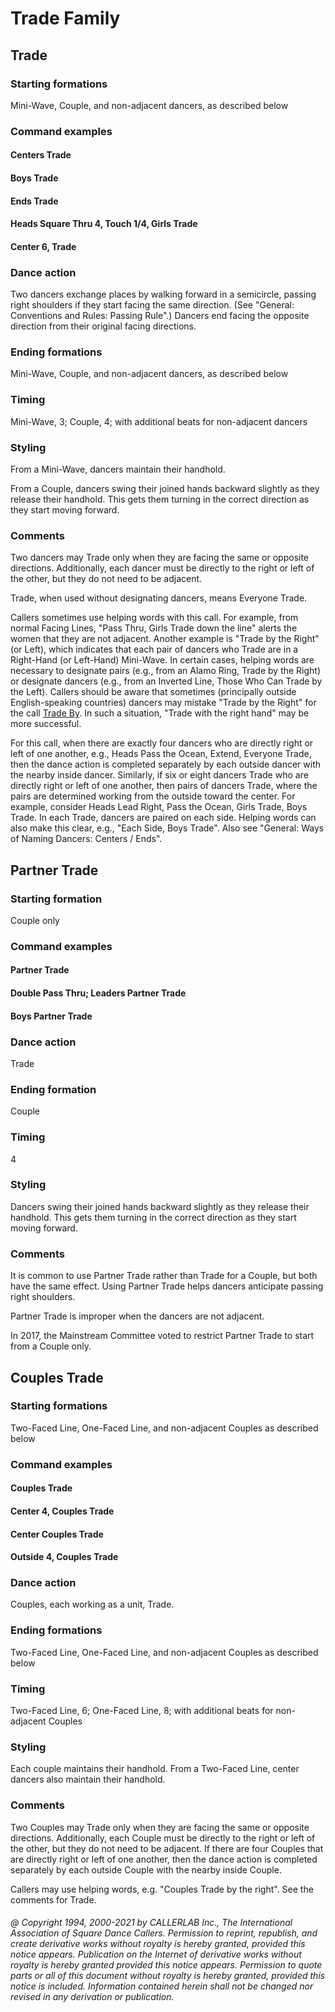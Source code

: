 
# Trade Family

## Trade

### Starting formations

Mini-Wave, Couple, and non-adjacent dancers, as described below

### Command examples

#### Centers Trade
#### Boys Trade
#### Ends Trade
#### Heads Square Thru 4, Touch 1/4, Girls Trade
#### Center 6, Trade

### Dance action
 
Two dancers exchange places by walking forward in
a semicircle, passing right shoulders if they start facing the same
direction. (See "General: Conventions and Rules: Passing Rule".)
Dancers end facing the opposite direction from their original facing
directions.

### Ending formations

Mini-Wave, Couple, and non-adjacent dancers,
as described below

### Timing

Mini-Wave, 3; Couple, 4; with additional beats for
non-adjacent dancers

### Styling

From a Mini-Wave, dancers maintain their handhold.

From a Couple, dancers swing their joined hands backward
slightly as they release their handhold. This gets them turning in
the correct direction as they start moving forward.

### Comments

Two dancers may Trade only when they are facing the same or
opposite directions. Additionally, each dancer must be directly to
the right or left of the other, but they do not need to be adjacent.

Trade, when used without designating dancers, means Everyone
Trade.

Callers sometimes use helping words with this call. For
example, from normal Facing Lines, "Pass Thru, Girls Trade down the
line" alerts the women that they are not adjacent. Another example
is "Trade by the Right" (or Left), which indicates that each pair of
dancers who Trade are in a Right-Hand (or Left-Hand) Mini-Wave. In
certain cases, helping words are necessary to designate pairs (e.g.,
from an Alamo Ring, Trade by the Right) or designate dancers (e.g.,
from an Inverted Line, Those Who Can Trade by the Left). Callers
should be aware that sometimes (principally outside English-speaking
countries) dancers may mistake "Trade by the Right" for the call
[Trade By](trade_by.md). In such a situation, "Trade with the right hand" may
be more successful.

For this call, when there are exactly four dancers who are
directly right or left of one another, e.g., Heads Pass the Ocean,
Extend, Everyone Trade, then the dance action is completed
separately by each outside dancer with the nearby inside dancer.
Similarly, if six or eight dancers Trade who are directly right or
left of one another, then pairs of dancers Trade, where the pairs
are determined working from the outside toward the center. For
example, consider Heads Lead Right, Pass the Ocean, Girls Trade,
Boys Trade. In each Trade, dancers are paired on each side. Helping
words can also make this clear, e.g., "Each Side, Boys Trade". Also
see "General: Ways of Naming Dancers: Centers / Ends".

## Partner Trade

### Starting formation

Couple only

### Command examples

#### Partner Trade
#### Double Pass Thru; Leaders Partner Trade
#### Boys Partner Trade

### Dance action

Trade

### Ending formation

Couple

### Timing

4

### Styling

Dancers swing their joined hands backward slightly as
they release their handhold. This gets them turning in the correct
direction as they start moving forward.

### Comments

It is common to use Partner Trade rather than Trade for a
Couple, but both have the same effect. Using Partner Trade helps
dancers anticipate passing right shoulders.

Partner Trade is improper when the dancers are not adjacent.

In 2017, the Mainstream Committee voted to restrict Partner
Trade to start from a Couple only.

## Couples Trade

### Starting formations

Two-Faced Line, One-Faced Line, and
non-adjacent Couples as described below

### Command examples

#### Couples Trade
#### Center 4, Couples Trade
#### Center Couples Trade
#### Outside 4, Couples Trade

### Dance action

Couples, each working as a unit, Trade.

### Ending formations

Two-Faced Line, One-Faced Line, and
non-adjacent Couples as described below

### Timing

Two-Faced Line, 6; One-Faced Line, 8; with additional
beats for non-adjacent Couples

### Styling

Each couple maintains their handhold. From a Two-Faced
Line, center dancers also maintain their handhold.

### Comments

Two Couples may Trade only when they are facing the same or
opposite directions. Additionally, each Couple must be directly to
the right or left of the other, but they do not need to be adjacent.
If there are four Couples that are directly right or left of one
another, then the dance action is completed separately by each
outside Couple with the nearby inside Couple.

Callers may use helping words, e.g. "Couples Trade by the
right". See the comments for Trade.

###### @ Copyright 1994, 2000-2021 by CALLERLAB Inc., The International Association of Square Dance Callers. Permission to reprint, republish, and create derivative works without royalty is hereby granted, provided this notice appears. Publication on the Internet of derivative works without royalty is hereby granted provided this notice appears. Permission to quote parts or all of this document without royalty is hereby granted, provided this notice is included. Information contained herein shall not be changed nor revised in any derivation or publication.
